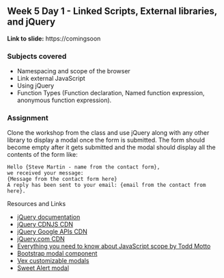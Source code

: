 ## Week 5 Day 1 - Linked Scripts, External libraries, and jQuery
**Link to slide:** https://comingsoon

### Subjects covered
- Namespacing and scope of the browser
- Link external JavaScript
- Using jQuery
- Function Types (Function declaration, Named function expression, anonymous function expression).


### Assignment
Clone the workshop from the class and use jQuery along with any other library to display a modal once the form is submitted. The form should become empty after it gets submitted and the modal should display all the contents of the form like:
```
Hello {Steve Martin - name from the contact form},
we received your message:
{Message from the contact form here}
A reply has been sent to your email: {email from the contact from here}.
```

Resources and Links
- [jQuery documentation](https://jquery.com)
- [jQuery CDNJS CDN](https://cdnjs.cloudflare.com/ajax/libs/jquery/3.3.1/jquery.min.js)
- [jQuery Google APIs CDN](https://developers.google.com/speed/libraries/)
- [jQuery.com CDN](https://code.jquery.com)
- [Everything you need to know about JavaScript scope by Todd Motto](https://toddmotto.com/everything-you-wanted-to-know-about-javascript-scope/)
- [Bootstrap modal component](http://getbootstrap.com/docs/4.1/components/modal/)
- [Vex customizable modals](http://github.hubspot.com/vex/docs/welcome/)
- [Sweet Alert modal](https://sweetalert.js.org)
